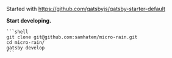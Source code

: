 Started with https://github.com/gatsbyjs/gatsby-starter-default

**Start developing.**

    ```shell
    git clone git@github.com:samhatem/micro-rain.git
    cd micro-rain/
    gatsby develop
    ```
